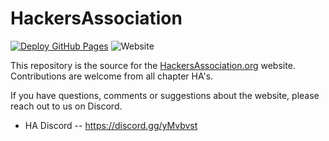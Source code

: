 # HackersAssociation

<a href="https://github.com/HackersAssociation/HackersAssociation.org/actions/workflows/ghpages_deploy.yml"><img alt="Deploy GitHub Pages" src="https://img.shields.io/github/deployments/HackersAssociation/HackersAssociation.org/github-pages?style=flat&logoColor=turquoise&label=latest%20deploy"></a>
<img alt="Website" src="https://img.shields.io/website?url=https%3A%2F%2Frestincode.com&style=flat&logoColor=turquoise&label=HackersAssociation.org">

This repository is the source for the [HackersAssociation.org](https://HackersAssociation.org) website. Contributions are welcome from all chapter HA's.

If you have questions, comments or suggestions about the website, please reach out
to us on Discord. 

  * HA Discord -- https://discord.gg/yMvbvst
